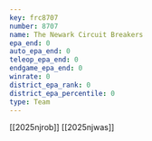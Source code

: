 ```yaml
---
key: frc8707
number: 8707
name: The Newark Circuit Breakers
epa_end: 0
auto_epa_end: 0
teleop_epa_end: 0
endgame_epa_end: 0
winrate: 0
district_epa_rank: 0
district_epa_percentile: 0
type: Team
---
```

[[2025njrob]]
[[2025njwas]]
